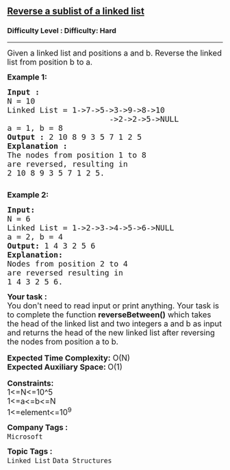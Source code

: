 <h2><a href="https://www.geeksforgeeks.org/problems/reverse-a-sublist-of-a-linked-list/1">Reverse a sublist of a linked list</a></h2><h3>Difficulty Level : Difficulty: Hard</h3><hr><div class="problems_problem_content__Xm_eO"><p><span style="font-size: 18px;">Given a linked list and positions a and b. Reverse the linked list from position b to a.</span></p>
<p><strong><span style="font-size: 18px;">Example 1:</span></strong></p>
<pre><strong><span style="font-size: 18px;">Input :</span></strong>
<span style="font-size: 18px;">N = 10</span>
<span style="font-size: 18px;">Linked List = 1-&gt;7-&gt;5-&gt;3-&gt;9-&gt;8-&gt;10
</span><span style="font-size: 18px;">                      -&gt;2-&gt;2-&gt;5-&gt;NULL</span>
<span style="font-size: 18px;">a = 1, b = 8</span>
<span style="font-size: 18px;"><strong>Output :</strong> 2 10 8 9 3 5 7 1 2 5 </span>
<strong><span style="font-size: 18px;">Explanation :</span></strong>
<span style="font-size: 18px;">The nodes from position 1 to 8 
are reversed, resulting in 
</span><span style="font-size: 18px;">2 10 8 9 3 5 7 1 2 5.</span>

</pre>
<p><strong><span style="font-size: 18px;">Example 2:</span></strong></p>
<pre><span style="font-size: 18px;"><strong>Input:</strong>
N = 6
Linked List = 1-&gt;2-&gt;3-&gt;4-&gt;5-&gt;6-&gt;NULL
a = 2, b = 4</span>
<span style="font-size: 18px;"><strong>Output:</strong> 1 4 3 2 5 6</span>
<strong><span style="font-size: 18px;">Explanation:</span></strong>
<span style="font-size: 18px;">Nodes from position 2 to 4 
are reversed resulting in</span>
<span style="font-size: 18px;">1 4 3 2 5 6.</span></pre>
<div><strong><span style="font-size: 18px;">Your task :</span></strong></div>
<div><span style="font-size: 18px;">You don't need to read input or print anything. Your task is to complete the function <strong>reverseBetween()</strong> which takes the head of the linked list and two integers a and b as input and returns the head of the new linked list after reversing the nodes from position a to b.</span></div>
<div>&nbsp;</div>
<div><span style="font-size: 18px;"><strong>Expected Time Complexity:</strong> O(N)</span></div>
<div><span style="font-size: 18px;"><strong>Expected Auxiliary Space: </strong>O(1)</span></div>
<div>&nbsp;</div>
<div><strong><span style="font-size: 18px;">Constraints:</span></strong></div>
<div><span style="font-size: 18px;">1&lt;=N&lt;=10^5</span></div>
<div><span style="font-size: 18px;">1&lt;=a&lt;=b&lt;=N</span></div>
<div><span style="font-size: 18px;">1&lt;=element&lt;=10<sup>9</sup></span></div></div><p><span style=font-size:18px><strong>Company Tags : </strong><br><code>Microsoft</code>&nbsp;<br><p><span style=font-size:18px><strong>Topic Tags : </strong><br><code>Linked List</code>&nbsp;<code>Data Structures</code>&nbsp;